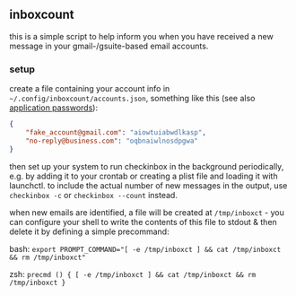 ## inboxcount

this is a simple script to help inform you when you have received a new message in
your gmail-/gsuite-based email accounts.

### setup

create a file containing your account info in `~/.config/inboxcount/accounts.json`,
something like this (see also [application passwords](https://support.google.com/accounts/answer/185833)):
```json
{
    "fake_account@gmail.com": "aiowtuiabwdlkasp",
    "no-reply@business.com": "oqbnaiwlnosdpgwa"
}
```

then set up your system to run checkinbox in the background periodically, e.g. by
adding it to your crontab or creating a plist file and loading it with launchctl.
to include the actual number of new messages in the output, use `checkinbox -c` or
`checkinbox --count` instead.

when new emails are identified, a file will be created at `/tmp/inboxct` - you can 
configure your shell to write the contents of this file to stdout & then delete it
by defining a simple precommand:

bash:
`export PROMPT_COMMAND="[ -e /tmp/inboxct ] && cat /tmp/inboxct && rm /tmp/inboxct"`

zsh:
`precmd () { [ -e /tmp/inboxct ] && cat /tmp/inboxct && rm /tmp/inboxct }`

